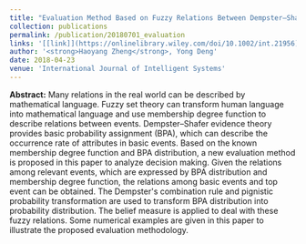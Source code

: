 ```yaml
---
title: "Evaluation Method Based on Fuzzy Relations Between Dempster–Shafer Belief Structure"
collection: publications
permalink: /publication/20180701_evaluation
links: '[[link]](https://onlinelibrary.wiley.com/doi/10.1002/int.21956)'
author: '<strong>Haoyang Zheng</strong>, Yong Deng'
date: 2018-04-23
venue: 'International Journal of Intelligent Systems'
---
```


<strong>Abstract:</strong>
Many relations in the real world can be described by mathematical language. Fuzzy set theory can transform human language into mathematical language and use membership degree function to describe relations between events. Dempster–Shafer evidence theory provides basic probability assignment (BPA), which can describe the occurrence rate of attributes in basic events. Based on the known membership degree function and BPA distribution, a new evaluation method is proposed in this paper to analyze decision making. Given the relations among relevant events, which are expressed by BPA distribution and membership degree function, the relations among basic events and top event can be obtained. The Dempster's combination rule and pignistic probability transformation are used to transform BPA distribution into probability distribution. The belief measure is applied to deal with these fuzzy relations. Some numerical examples are given in this paper to illustrate the proposed evaluation methodology.
